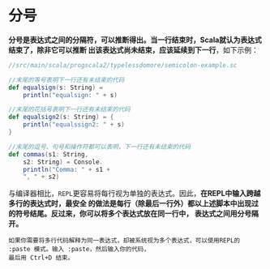 分号
================================================================================
**分号是表达式之间的分隔符，可以推断得出。当一行结束时，Scala就认为表达式结束了，除非它可以推断
出该表达式尚未结束，应该延续到下一行**，如下示例：
```scala
//src/main/scala/progscala2/typelessdomore/semicolon-example.sc

//末尾的等号表明下一行还有未结束的代码
def equalsign(s: String) =
    println("equalsign: " + s)

//末尾的花括号表明下一行还有未结束的代码
def equalsign2(s: String) = {
    println("equalssign2: " + s)
}

//末尾的逗号、句号和操作符都可以表明，下一行还有未结束的代码
def commas(s1: String,
    s2: String) = Console.
    println("Comma: " + s1 +
    ", " + s2)
```
与编译器相比，`REPL`更容易将每行视为单独的表达式。因此，**在REPL中输入跨越多行的表达式时，最安全
的做法是每行（除最后一行外）都以上述脚本中出现过的符号结尾。反过来，你可以将多个表达式放在同一行中，
表达式之间用分号隔开。**
```
如果你需要将多行代码解释为同一表达式，却被系统视为多个表达式，可以使用REPL的 :paste 模式。输入 :paste，然后输入你的代码，
最后用 Ctrl+D 结束。
```
